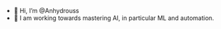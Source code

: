 - 👋 Hi, I’m @Anhydrouss
- 🌱 I am working towards mastering AI, in particular ML and automation.



<!---
Anhydrouss/Anhydrouss is a ✨ special ✨ repository because its `README.md` (this file) appears on your GitHub profile.
You can click the Preview link to take a look at your changes.
--->
